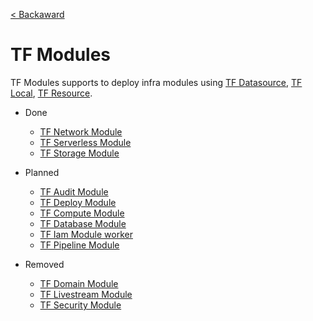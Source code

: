 [< Backaward](../README.md)

# TF Modules

TF Modules supports to deploy infra modules using [TF Datasource](../data/README.md), [TF Local](../local/README.md), [TF Resource](../resources/README.md).

- Done
    - [TF Network Module](./aws/network/README.md)
    - [TF Serverless Module](./aws/serverless/README.md)
    - [TF Storage Module](./aws/storage/README.md)

- Planned
    - [TF Audit Module](./aws/audit/README.md)
    - [TF Deploy Module](./aws/deploy/README.md)
    - [TF Compute Module](./aws/compute/README.md)
    - [TF Database Module](./aws/database/README.md)
    - [TF Iam Module worker](./aws/iam_worker/README.md)
    - [TF Pipeline Module](./aws/pipeline/README.md)

- Removed
    - [TF Domain Module](./aws/domain/README.md)
    - [TF Livestream Module](./aws/livestream/README.md)
    - [TF Security Module](./aws/security/README.md)